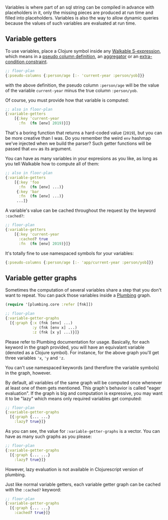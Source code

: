 Variables is where part of an sql string can be compiled in advance
with placeholders in it, only the missing pieces are produced at run
time and filled into placeholders. Variables is also the way to allow
dynamic queries because the values of such variables are evaluated at
run time.

## Variable getters

To use variables, place a Clojure symbol inside any [Walkable
S-expression](s-expressions.md), which means in a [pseudo column
definition](s-expressions.md#pseudo-columns), an
[aggregator](aggregators.md) or an [extra-condition
constraint](filters.md#filters-in-extra-conditions-floor-plan).

```clj
;; floor-plan
{:pseudo-columns {:person/age [:- 'current-year :person/yob]}}
```

with the above definition, the pseudo column `:person/age` will be the
value of the variable `current-year` minus the true column
`:person/yob`.

Of course, you must provide how that variable is computed:

``` clj
;; also in floor-plan
{:variable-getters
    [{:key 'current-year
      :fn  (fn [env] 2019)}]}
```

That's a boring function that returns a hard-coded value (`2019`), but
you can be more creative than I was. Do you remember the weird `env`
hashmap we've injected when we build the parser? Such getter functions
will be passed that `env` as its argument.

You can have as many variables in your expresions as you like, as long
as you tell Walkable how to compute all of them:


``` clj
;; also in floor-plan
{:variable-getters
    [{:key 'foo
      :fn  (fn [env] ...)}
     {:key 'bar
      :fn  (fn [env] ...)}
     ...]}
```

A variable's value can be cached throughout the request by the keyword
`:cached?`:

``` clj
;; floor-plan
{:variable-getters
    [{:key 'current-year
      :cached? true
      :fn  (fn [env] 2019)}]}
```

It's totally fine to use namespaced symbols for your variables:

``` clj
{:pseudo-columns {:person/age [:- 'app/current-year :person/yob]}}
```

## Variable getter graphs

Sometimes the computation of several variables share a step that you
don't want to repeat. You can pack those variables inside a
[Plumbing](https://github.com/plumatic/plumbing/) graph.

``` clj
(require '[plumbing.core :refer [fnk]])

;; floor-plan
{:variable-getter-graphs
  [{:graph {:x (fnk [env] ...)
            :y (fnk [env x] ...)
            :z (fnk [x y] ...)}]}
```

Please refer to Plumbing documentation for usage. Basically, for each
keyword in the graph provided, you will have an equivalant variable
(denoted as a Clojure symbol). For instance, for the above graph
you'll get three variables `'x`, `'y` and `'z`.

You can't use namespaced keywords (and therefore the variable symbols)
in the graph, however.

By default, all variables of the same graph will be computed once
whenever at least one of them gets mentioned. This graph's behavior is
called "eager evaluation". If the graph is big and computation is
expressive, you may want it to be "lazy" which means only required
variables get computed:

``` clj
;; floor-plan
{:variable-getter-graphs
  [{:graph {... ...}
    :lazy? true}]}
```

As you can see, the value for `:variable-getter-graphs` is a
vector. You can have as many such graphs as you please:

``` clj
;; floor-plan
{:variable-getter-graphs
  [{:graph {... ...}
    :lazy? true}]}
```

However, lazy evaluation is not available in Clojurescript version of plumbing.

Just like normal variable getters, each variable getter graph can be
cached with the `:cached?` keyword:

``` clj
;; floor-plan
{:variable-getter-graphs
  [{:graph {... ...}
    :cached? true}]}
```
